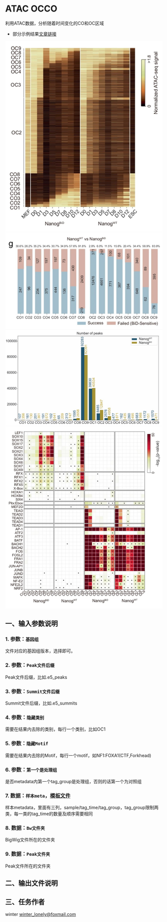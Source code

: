 # ATAC OCCO

利用ATAC数据，分析随着时间变化的CO和OC区域

- 部分示例结果[文章链接](https://www.nature.com/articles/s41467-024-50551-2)

![Heatmap](./docs/atac_occo/example.heatmap.jpg)
![Bar](./docs/atac_occo/example.bar.jpg)
![Bar.Num](./docs/atac_occo/example.bar.num.jpg)
![Motif](./docs/atac_occo/example.motif.jpg)

## 一、输入参数说明

### 1. 参数：`基因组`

文件对应的基因组版本，选择即可。

### 2. 参数：`Peak文件后缀`

Peak文件后缀，比如.e5_peaks

### 3. 参数：`Summit文件后缀`

Summit文件后缀，比如.e5_summits

### 4. 参数：`隐藏类别`

需要在结果内去除的类别，每行一个类别，比如OC1

### 5. 参数：`隐藏Motif`

需要在结果内去除的Motif，每行一个motif，如NF1:FOXA1(CTF,Forkhead)

### 6. 参数：`第一个是处理组`

是否metadata内第一个tag_group是处理组，否则的话第一个为对照组

### 7. 数据：`样本meta`，[模板文件](./docs/atac_occo/ATACTimesFail.meta.xlsx)

样本metadata，里面有三列，sample/tag_time/tag_group，tag_group限制两类，每一类的tag_time的数量及顺序需要相同

### 8. 数据：`Bw文件夹`

BigWig文件所在的文件夹

### 9. 数据：`Peak文件夹`

Peak文件所在的文件夹

## 二、输出文件说明

## 三、任务作者

winter <winter_lonely@foxmail.com>
